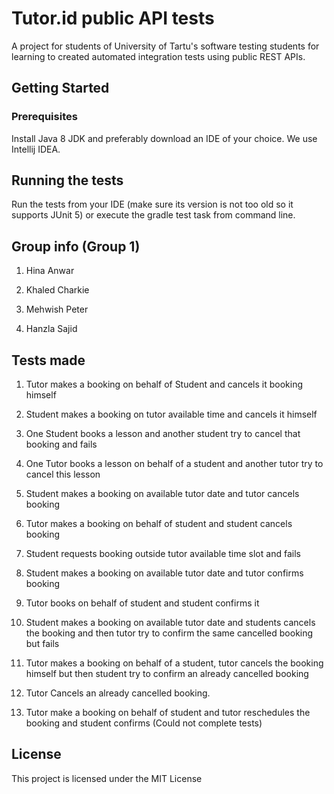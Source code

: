 # Tutor.id public API tests

A project for students of University of Tartu's software testing students for learning to created automated integration tests using public REST APIs.

## Getting Started

### Prerequisites

Install Java 8 JDK and preferably download an IDE of your choice. We use Intellij IDEA.

## Running the tests

Run the tests from your IDE (make sure its version is not too old so it supports JUnit 5)
or execute the gradle test task from command line.

## Group info (Group 1)

1. Hina Anwar

2. Khaled Charkie

3. Mehwish Peter

4. Hanzla Sajid

## Tests made

1. Tutor makes a booking on behalf of Student and cancels it booking himself

2. Student makes a booking on tutor available time and cancels it himself

3. One Student books a lesson and another student try to cancel that booking and fails  

4. One Tutor books a lesson on behalf of a student and another tutor try to cancel this lesson 

5. Student makes a booking on available tutor date and tutor cancels booking

6. Tutor makes a booking on behalf of student and student cancels booking

7. Student requests booking outside tutor available time slot and fails

8. Student makes a booking on available tutor date and tutor confirms booking 

9. Tutor books on behalf of student and student confirms it 

10. Student makes a booking on available tutor date and students cancels the booking and then  tutor try to confirm the same cancelled booking but fails

11. Tutor makes a booking on behalf of a student, tutor cancels the booking himself but then student try to confirm an already cancelled booking

12. Tutor Cancels an already cancelled booking.

13. Tutor make a booking on behalf of student and tutor reschedules the booking and student confirms  (Could not complete tests)

## License

This project is licensed under the MIT License
